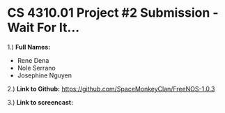 # CS 4310.01 Project #2 Submission - Wait For It...

1.) **Full Names:**
   - Rene Dena
   - Nole Serrano
   - Josephine Nguyen
   
2.) **Link to Github:**   https://github.com/SpaceMonkeyClan/FreeNOS-1.0.3

3.) **Link to screencast:** 
 
